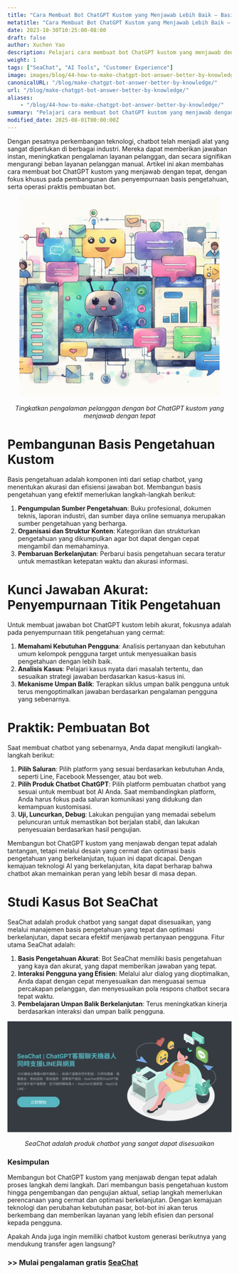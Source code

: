 ```yaml
---
title: "Cara Membuat Bot ChatGPT Kustom yang Menjawab Lebih Baik – Basis Pengetahuan"
metatitle: "Cara Membuat Bot ChatGPT Kustom yang Menjawab Lebih Baik – Basis Pengetahuan | Seri SeaChat Generasi Berikutnya"
date: 2023-10-30T10:25:00-08:00
draft: false
author: Xuchen Yao
description: Pelajari cara membuat bot ChatGPT kustom yang menjawab dengan tepat. Dari membangun basis pengetahuan hingga proses pengembangan aktual, termasuk teknik penyempurnaan titik pengetahuan, dan mendemonstrasikan implementasi yang berhasil menggunakan contoh bot SeaChat. Memberi Anda panduan lengkap untuk membantu Anda dengan mudah membuat chatbot cerdas yang efisien dan personal.
weight: 1
tags: ["SeaChat", "AI Tools", "Customer Experience"]
image: images/blog/44-how-to-make-chatgpt-bot-answer-better-by-knowledge/44-how-to-make-chatgpt-bot-answer-better-by-knowledge.png
canonicalURL: "/blog/make-chatgpt-bot-answer-better-by-knowledge/"
url: "/blog/make-chatgpt-bot-answer-better-by-knowledge/"
aliases:
    - "/blog/44-how-to-make-chatgpt-bot-answer-better-by-knowledge/"
summary: "Pelajari cara membuat bot ChatGPT kustom yang menjawab dengan tepat. Dari membangun basis pengetahuan hingga proses pengembangan aktual, termasuk teknik penyempurnaan titik pengetahuan, dan mendemonstrasikan implementasi yang berhasil menggunakan contoh bot SeaChat. Memberi Anda panduan lengkap untuk membantu Anda dengan mudah membuat chatbot cerdas yang efisien dan personal."
modified_date: 2025-08-01T00:00:00Z
---
```


Dengan pesatnya perkembangan teknologi, chatbot telah menjadi alat yang sangat diperlukan di berbagai industri. Mereka dapat memberikan jawaban instan, meningkatkan pengalaman layanan pelanggan, dan secara signifikan mengurangi beban layanan pelanggan manual. Artikel ini akan membahas cara membuat bot ChatGPT kustom yang menjawab dengan tepat, dengan fokus khusus pada pembangunan dan penyempurnaan basis pengetahuan, serta operasi praktis pembuatan bot.

<center>
<img height="450px" src="/images/blog/44-how-to-make-chatgpt-bot-answer-better-by-knowledge/1-improve-customer-experience-by-better-chatbot-knowledge.jpeg" alt="Tingkatkan pengalaman pelanggan dengan bot ChatGPT kustom yang menjawab dengan tepat"/>

*Tingkatkan pengalaman pelanggan dengan bot ChatGPT kustom yang menjawab dengan tepat*
</center>

# Pembangunan Basis Pengetahuan Kustom
Basis pengetahuan adalah komponen inti dari setiap chatbot, yang menentukan akurasi dan efisiensi jawaban bot. Membangun basis pengetahuan yang efektif memerlukan langkah-langkah berikut:

1. **Pengumpulan Sumber Pengetahuan**: Buku profesional, dokumen teknis, laporan industri, dan sumber daya online semuanya merupakan sumber pengetahuan yang berharga.
2. **Organisasi dan Struktur Konten**: Kategorikan dan strukturkan pengetahuan yang dikumpulkan agar bot dapat dengan cepat mengambil dan memahaminya.
3. **Pembaruan Berkelanjutan**: Perbarui basis pengetahuan secara teratur untuk memastikan ketepatan waktu dan akurasi informasi.

# Kunci Jawaban Akurat: Penyempurnaan Titik Pengetahuan
Untuk membuat jawaban bot ChatGPT kustom lebih akurat, fokusnya adalah pada penyempurnaan titik pengetahuan yang cermat:

1. **Memahami Kebutuhan Pengguna**: Analisis pertanyaan dan kebutuhan umum kelompok pengguna target untuk menyesuaikan basis pengetahuan dengan lebih baik.
2. **Analisis Kasus**: Pelajari kasus nyata dari masalah tertentu, dan sesuaikan strategi jawaban berdasarkan kasus-kasus ini.
3. **Mekanisme Umpan Balik**: Terapkan siklus umpan balik pengguna untuk terus mengoptimalkan jawaban berdasarkan pengalaman pengguna yang sebenarnya.

# Praktik: Pembuatan Bot
Saat membuat chatbot yang sebenarnya, Anda dapat mengikuti langkah-langkah berikut:

1. **Pilih Saluran**: Pilih platform yang sesuai berdasarkan kebutuhan Anda, seperti Line, Facebook Messenger, atau bot web.
2. **Pilih Produk Chatbot ChatGPT**: Pilih platform pembuatan chatbot yang sesuai untuk membuat bot AI Anda. Saat membandingkan platform, Anda harus fokus pada saluran komunikasi yang didukung dan kemampuan kustomisasi.
3. **Uji, Luncurkan, Debug**: Lakukan pengujian yang memadai sebelum peluncuran untuk memastikan bot berjalan stabil, dan lakukan penyesuaian berdasarkan hasil pengujian.

Membangun bot ChatGPT kustom yang menjawab dengan tepat adalah tantangan, tetapi melalui desain yang cermat dan optimasi basis pengetahuan yang berkelanjutan, tujuan ini dapat dicapai. Dengan kemajuan teknologi AI yang berkelanjutan, kita dapat berharap bahwa chatbot akan memainkan peran yang lebih besar di masa depan.

# Studi Kasus Bot SeaChat
SeaChat adalah produk chatbot yang sangat dapat disesuaikan, yang melalui manajemen basis pengetahuan yang tepat dan optimasi berkelanjutan, dapat secara efektif menjawab pertanyaan pengguna. Fitur utama SeaChat adalah:

1. **Basis Pengetahuan Akurat**: Bot SeaChat memiliki basis pengetahuan yang kaya dan akurat, yang dapat memberikan jawaban yang tepat.
2. **Interaksi Pengguna yang Efisien**: Melalui alur dialog yang dioptimalkan, Anda dapat dengan cepat menyesuaikan dan menguasai semua percakapan pelanggan, dan menyesuaikan pola respons chatbot secara tepat waktu.
3. **Pembelajaran Umpan Balik Berkelanjutan**: Terus meningkatkan kinerja berdasarkan interaksi dan umpan balik pengguna.

<center>
<img src="/images/blog/44-how-to-make-chatgpt-bot-answer-better-by-knowledge/2-seachat-can-customize-knowledge.png" alt="SeaChat adalah produk chatbot yang sangat dapat disesuaikan"/>

*SeaChat adalah produk chatbot yang sangat dapat disesuaikan*
</center>

### Kesimpulan
Membangun bot ChatGPT kustom yang menjawab dengan tepat adalah proses langkah demi langkah. Dari membangun basis pengetahuan kustom hingga pengembangan dan pengujian aktual, setiap langkah memerlukan perencanaan yang cermat dan optimasi berkelanjutan. Dengan kemajuan teknologi dan perubahan kebutuhan pasar, bot-bot ini akan terus berkembang dan memberikan layanan yang lebih efisien dan personal kepada pengguna.

Apakah Anda juga ingin memiliki chatbot kustom generasi berikutnya yang mendukung transfer agen langsung?
### >> Mulai pengalaman gratis [SeaChat](https://chat.seasalt.ai/?utm_source=blog)
